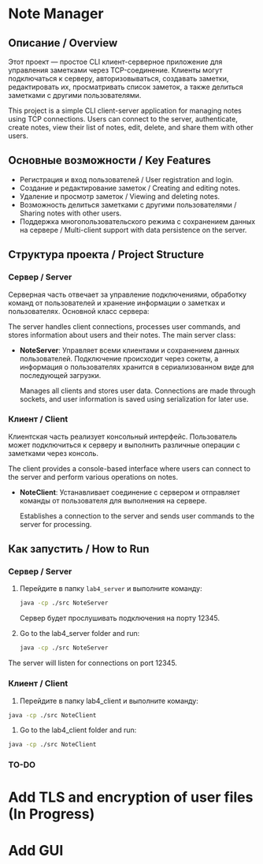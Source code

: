 # Note Manager

## Описание / Overview

Этот проект — простое CLI клиент-серверное приложение для управления заметками через TCP-соединение. Клиенты могут подключаться к серверу, авторизовываться, создавать заметки, редактировать их, просматривать список заметок, а также делиться заметками с другими пользователями.

This project is a simple CLI client-server application for managing notes using TCP connections. Users can connect to the server, authenticate, create notes, view their list of notes, edit, delete, and share them with other users. 

## Основные возможности / Key Features

- Регистрация и вход пользователей / User registration and login.
- Создание и редактирование заметок / Creating and editing notes.
- Удаление и просмотр заметок / Viewing and deleting notes.
- Возможность делиться заметками с другими пользователями / Sharing notes with other users.
- Поддержка многопользовательского режима с сохранением данных на сервере / Multi-client support with data persistence on the server.

## Структура проекта / Project Structure

### Сервер / Server

Серверная часть отвечает за управление подключениями, обработку команд от пользователей и хранение информации о заметках и пользователях. Основной класс сервера:

The server handles client connections, processes user commands, and stores information about users and their notes. The main server class:

- **NoteServer**: Управляет всеми клиентами и сохранением данных пользователей. Подключение происходит через сокеты, а информация о пользователях хранится в сериализованном виде для последующей загрузки.

  Manages all clients and stores user data. Connections are made through sockets, and user information is saved using serialization for later use.

### Клиент / Client

Клиентская часть реализует консольный интерфейс. Пользователь может подключиться к серверу и выполнить различные операции с заметками через консоль.

The client provides a console-based interface where users can connect to the server and perform various operations on notes.

- **NoteClient**: Устанавливает соединение с сервером и отправляет команды от пользователя для выполнения на сервере.

  Establishes a connection to the server and sends user commands to the server for processing.

## Как запустить / How to Run

### Сервер / Server

1. Перейдите в папку `lab4_server` и выполните команду:
   ```bash
   java -cp ./src NoteServer
   ```
   Сервер будет прослушивать подключения на порту 12345.

1. Go to the lab4_server folder and run:
    ```bash
    java -cp ./src NoteServer
    ```
  The server will listen for connections on port 12345.

### Клиент / Client

1. Перейдите в папку lab4_client и выполните команду:

  ```bash
  java -cp ./src NoteClient
  ```
1. Go to the lab4_client folder and run:

  ```bash
  java -cp ./src NoteClient
  ```



### TO-DO
  # Add TLS and encryption of user files (In Progress)
  # Add GUI 
